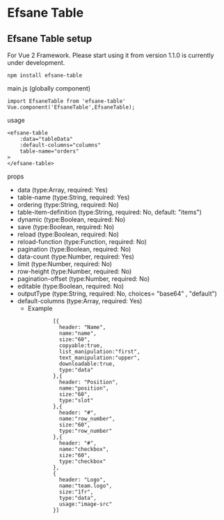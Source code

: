 # Efsane Table

## Efsane Table setup
For Vue 2 Framework. Please start using it from version 1.1.0 is currently under development.
```
npm install efsane-table
```
main.js (globally component)
```
import EfsaneTable from 'efsane-table'
Vue.component('EfsaneTable',EfsaneTable);
```
usage
```
<efsane-table
    :data="tableData"
    :default-columns="columns"
    table-name="orders"
>
</efsane-table>
```
props
* data (type:Array, required: Yes)
* table-name (type:String, required: Yes)
* ordering (type:String, required: No)
* table-item-definition (type:String, required: No, default: "items")
* dynamic (type:Boolean, required: No)
* save (type:Boolean, required: No)
* reload (type:Boolean, required: No)
* reload-function (type:Function, required: No)
* pagination (type:Boolean, required: No)
* data-count (type:Number, required: Yes)
* limit (type:Number, required: No)
* row-height (type:Number, required: No)
* pagination-offset (type:Number, required: No)
* editable (type:Boolean, required: No)
* outputType (type:String, required: No, choices= "base64" , "default")
* default-columns (type:Array, required: Yes)
  * Example
    ```
            [{
              header: "Name",
              name:"name",
              size:"60",
              copyable:true,
              list_manipulation:"first",
              text_manipulation:"upper",
              downloadable:true,
              type:"data"
            },{
              header: "Position",
              name:"position",
              size:"60",
              type:"slot"
            },{
              header: "#",
              name:"row_number",
              size:"60",
              type:"row_number"
            },{
              header: "#",
              name:"checkbox",
              size:"60",
              type:"checkbox"
            },
            {
              header: "Logo",
              name:"team.logo",
              size:"1fr",
              type:"data",
              usage:"image-src"
            }]
    ```
